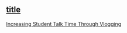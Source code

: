 [title](https://www.example.com)
---
[Increasing Student Talk Time Through Vlogging](https://leia.org/LEiA/LEiA%20VOLUMES/Download/LEiA_V3_I2_2012/LEiA_V3I2A08_Watkins.pdf)


